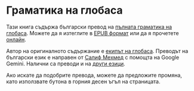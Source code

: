 # Граматика на глобаса

Тази книга съдържа български превод на [пълната граматика на глобаса](https://salif.github.io/gramati-fe-globasa/eng/).
Можете да я изтеглите в [EPUB формат](Gramati_fe_Globasa_Mesi_12_2024_bg_gemini.epub)
или да я прочетете [онлайн](https://salif.github.io/gramati-fe-globasa/bg-gemini/).

Автор на оригиналното съдържание е [екипът на глобаса](https://globasa.net/).
Преводът на български език е направен от [Салиф Мехмед](https://salif.eu/bg) с помощта на Google Gemini.
Налични са преводи и на [други езици](https://salif.github.io/gramati-fe-globasa/).

Ако искате да подобрите превода, можете да предложите промяна, като използвате бутона в горния десен ъгъл на страницата.

[^1]: Доколкото е допустимо от закона, авторите на тази книга се отказват от всички авторски права и сродни или съседни права върху съдържанието ѝ.
